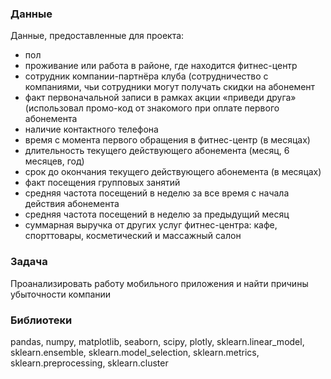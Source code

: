 




### Данные
Данные, предоставленные для проекта:
- пол
- проживание или работа в районе, где находится фитнес-центр
- сотрудник компании-партнёра клуба (сотрудничество с компаниями, чьи сотрудники могут получать скидки на абонемент
- факт первоначальной записи в рамках акции «приведи друга» (использовал промо-код от знакомого при оплате первого абонемента
- наличие контактного телефона
- время с момента первого обращения в фитнес-центр (в месяцах)
- длительность текущего действующего абонемента (месяц, 6 месяцев, год)
- срок до окончания текущего действующего абонемента (в месяцах)
- факт посещения групповых занятий
- средняя частота посещений в неделю за все время с начала действия абонемента
- средняя частота посещений в неделю за предыдущий месяц
- суммарная выручка от других услуг фитнес-центра: кафе, спорттовары, косметический и массажный салон


### Задача
Проанализировать работу мобильного приложения и найти причины убыточности компании

### Библиотеки
pandas, numpy, matplotlib, seaborn, scipy, plotly, sklearn.linear_model, sklearn.ensemble, sklearn.model_selection, sklearn.metrics, sklearn.preprocessing, sklearn.cluster

